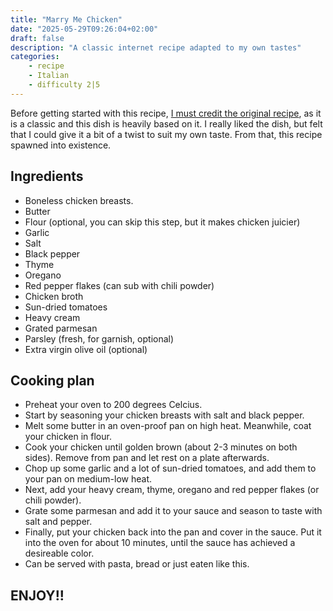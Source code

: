 ```yaml
---
title: "Marry Me Chicken"
date: "2025-05-29T09:26:04+02:00"
draft: false
description: "A classic internet recipe adapted to my own tastes"
categories: 
    - recipe
    - Italian
    - difficulty 2|5
---
```


Before getting started with this recipe, [I must credit the original recipe](https://www.delish.com/cooking/recipe-ideas/a46330/skillet-sicilian-chicken-recipe/), as it is a classic and this dish is heavily based on it. I really liked the dish, but felt that I could give it a bit of a twist to suit my own taste. From that, this recipe spawned into existence. 

## Ingredients
- Boneless chicken breasts. 
- Butter
- Flour (optional, you can skip this step, but it makes chicken juicier)
- Garlic
- Salt
- Black pepper
- Thyme
- Oregano
- Red pepper flakes (can sub with chili powder)
- Chicken broth
- Sun-dried tomatoes
- Heavy cream
- Grated parmesan
- Parsley (fresh, for garnish, optional)
- Extra virgin olive oil (optional)

## Cooking plan 
- Preheat your oven to 200 degrees Celcius.
- Start by seasoning your chicken breasts with salt and black pepper. 
- Melt some butter in an oven-proof pan on high heat. Meanwhile, coat your chicken in flour. 
- Cook your chicken until golden brown (about 2-3 minutes on both sides). Remove from pan and let rest on a plate afterwards. 
- Chop up some garlic and a lot of sun-dried tomatoes, and add them to your pan on medium-low heat. 
- Next, add your heavy cream, thyme, oregano and red pepper flakes (or chili powder).
- Grate some parmesan and add it to your sauce and season to taste with salt and pepper.
- Finally, put your chicken back into the pan and cover in the sauce. Put it into the oven for about 10 minutes, until the sauce has achieved a desireable color. 
- Can be served with pasta, bread or just eaten like this. 

## ENJOY!!